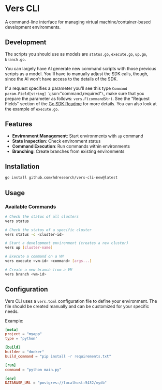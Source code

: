 # Vers CLI

A command-line interface for managing virtual machine/container-based development environments.


## Development

The scripts you should use as models are `status.go`, `execute.go`, `up.go`, `branch.go`. 

You can largely have AI generate new command scripts with those previous scripts as a model. You'll have to manually adjust the SDK calls, though, since the AI won't have access to the details of the SDK. 

If a request specifies a parameter you'll see this type `Command param.Field[string] \`json:"command,required"`\`, make sure that you prepare the parameter as follows: `vers.F(commandStr)`. See the "Request Fields" section of the [Go SDK Readme](https://github.com/hdresearch/vers-sdk-go) for more details. You can also look at the example of `execute.go`. 


## Features

- **Environment Management**: Start environments with `up` command
- **State Inspection**: Check environment status
- **Command Execution**: Run commands within environments
- **Branching**: Create branches from existing environments

## Installation

```bash
go install github.com/hdresearch/vers-cli-new@latest
```

## Usage

### Available Commands

```bash
# Check the status of all clusters
vers status

# Check the status of a specific cluster
vers status -c <cluster-id>

# Start a development environment (creates a new cluster)
vers up [cluster-name]

# Execute a command on a VM
vers execute <vm-id> <command> [args...]

# Create a new branch from a VM
vers branch <vm-id>
```

## Configuration

Vers CLI uses a `vers.toml` configuration file to define your environment. 
The file should be created manually and can be customized for your specific needs.

Example:

```toml
[meta]
project = "myapp"
type = "python"

[build]
builder = "docker"
build_command = "pip install -r requirements.txt"

[run]
command = "python main.py"

[env]
DATABASE_URL = "postgres://localhost:5432/mydb"
```